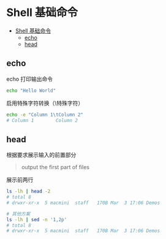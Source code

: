 # Shell 基础命令

<!-- @import "[TOC]" {cmd="toc" depthFrom=1 depthTo=6 orderedList=false} -->

<!-- code_chunk_output -->

- [Shell 基础命令](#shell-基础命令)
  - [echo](#echo)
  - [head](#head)

<!-- /code_chunk_output -->

## echo

echo 打印输出命令

```sh
echo "Hello World"
```

启用特殊字符转换（\特殊字符）

```sh
echo -e "Column 1\tColumn 2"
# Column 1        Column 2
```

## head

根据要求展示输入的前置部分

> output the first part of files

展示前两行

```sh
ls -lh | head -2
# total 8
# drwxr-xr-x  5 macmini  staff   170B Mar  3 17:06 Demos

# 其他方案
ls -lh | sed -n '1,2p'
# total 8
# drwxr-xr-x  5 macmini  staff   170B Mar  3 17:06 Demos
```

